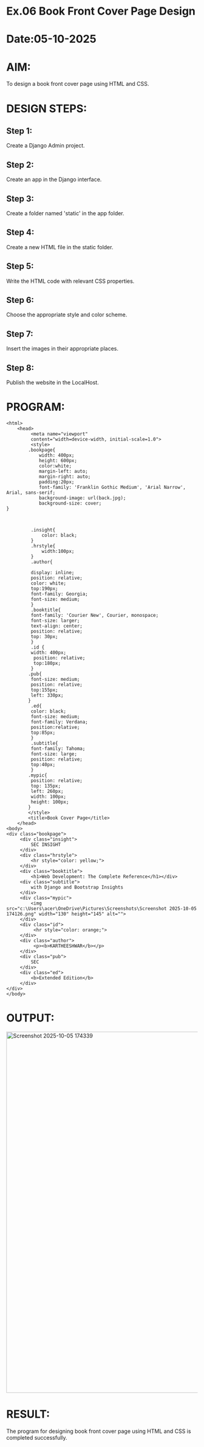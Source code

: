 # Ex.06 Book Front Cover Page Design
# Date:05-10-2025
# AIM:
To design a book front cover page using HTML and CSS.

# DESIGN STEPS:
## Step 1:
Create a Django Admin project.

## Step 2:
Create an app in the Django interface.

## Step 3:
Create a folder named 'static' in the app folder.

## Step 4:
Create a new HTML file in the static folder.

## Step 5:
Write the HTML code with relevant CSS properties.

## Step 6:
Choose the appropriate style and color scheme.

## Step 7:
Insert the images in their appropriate places.

## Step 8:
Publish the website in the LocalHost.

# PROGRAM:
```
<html>
    <head>
         <meta name="viewport"
         content="width=device-width, initial-scale=1.0">
         <style>
        .bookpage{
            width: 400px;
            height: 600px;
            color:white;
            margin-left: auto;
            margin-right: auto;
            padding:20px;
            font-family: 'Franklin Gothic Medium', 'Arial Narrow', Arial, sans-serif;
            background-image: url(back.jpg);
            background-size: cover;
}



         .insight{
             color: black;
         }
         .hrstyle{
             width:100px;                           
         }
         .author{

         display: inline;
         position: relative;
         color: white;
         top:190px;
         font-family: Georgia;
         font-size: medium;
         }
         .booktitle{
         font-family: 'Courier New', Courier, monospace;
         font-size: larger;
         text-align: center;
         position: relative;
         top: 30px;
         }
         .id {
         width: 400px;
          position: relative;
          top:180px;
         }
        .pub{
         font-size: medium;
         position: relative;
         top:155px;
         left: 330px;
        }
         .ed{
         color: black;
         font-size: medium;
         font-family: Verdana;
         position:relative;
         top:85px;
         }
         .subtitle{
         font-family: Tahoma;
         font-size: large;
         position: relative;
         top:40px;
         }
        .mypic{
         position: relative;
         top: 135px;
         left: 260px;
         width: 100px;
         height: 100px;
        }
        </style>
        <title>Book Cover Page</title>
    </head>
<body>
<div class="bookpage">
     <div class="insight">
         SEC INSIGHT
     </div>
     <div class="hrstyle">
         <hr style="color: yellow;">
     </div>
     <div class="booktitle">
         <h1>Web Development: The Complete Reference</h1></div>
     <div class="subtitle">
         with Django and Bootstrap Insights
     </div>
     <div class="mypic">
         <img src="c:\Users\acer\OneDrive\Pictures\Screenshots\Screenshot 2025-10-05 174126.png" width="130" height="145" alt="">
     </div>
     <div class="id">
          <hr style="color: orange;">
     </div>
     <div class="author">
          <p><b>KARTHEESHWAR</b></p>
     </div>
     <div class="pub">
         SEC
     </div>
     <div class="ed">
         <b>Extended Edition</b>
     </div>
</div>
</body>
```

# OUTPUT:
<img width="1795" height="948" alt="Screenshot 2025-10-05 174339" src="https://github.com/user-attachments/assets/6ae21d4b-3eda-4e4b-9782-17f6f8f2f31f" />

# RESULT:
The program for designing book front cover page using HTML and CSS is completed successfully.
